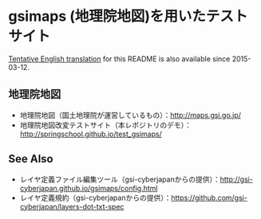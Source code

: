 # gsimaps (地理院地図)を用いたテストサイト
<a href='https://github.com/gsi-cyberjapan/gsimaps/blob/gh-pages/README.en.md'>Tentative English translation</a> for this README is also available since 2015-03-12.

## 地理院地図

- 地理院地図（国土地理院が運営しているもの）：http://maps.gsi.go.jp/
- 地理院地図改変テストサイト（本レポジトリのデモ）：http://springschool.github.io/test_gsimaps/


## See Also
- レイヤ定義ファイル編集ツール（gsi-cyberjapanからの提供）：http://gsi-cyberjapan.github.io/gsimaps/config.html
- レイヤ定義規約（gsi-cyberjapanからの提供）：https://github.com/gsi-cyberjapan/layers-dot-txt-spec

